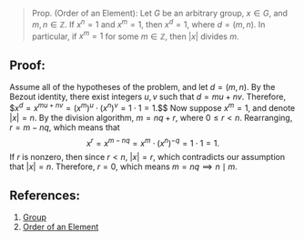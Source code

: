 > Prop. (Order of an Element): Let $G$ be an arbitrary group, $x \in G$, and $m, n \in \mathbb{Z}$. If $x^{n} = 1$ and $x^{m} = 1$, then $x^{d} = 1$, where $d = (m, n)$. In particular, if $x^{m} = 1$ for some $m \in \mathbb{Z}$, then $|x|$ divides $m$. 

## Proof:
Assume all of the hypotheses of the problem, and let $d = (m, n)$. By the Bezout identity, there exist integers $u, v$ such that $d = mu + nv$. Therefore, $$x^{d} = x^{mu + nv} = (x^{m})^{u} \cdot (x^{n})^{v} = 1 \cdot 1 = 1$.$$ Now suppose $x^{m} = 1$, and denote $|x| = n$. By the division algorithm, $m = nq + r$, where $0 \leq r < n$. Rearranging, $r = m - nq$, which means that $$x^{r} = x^{m - nq} = x^{m} \cdot (x^{n})^{-q} = 1 \cdot 1 = 1.$$ If $r$ is nonzero, then since $r < n$, $|x| = r$, which contradicts our assumption that $|x| = n$. Therefore, $r = 0$, which means $m =nq \implies n \mid m$. 

## References: 
1. [Group](../Introduction%20$to%Groups/Group.md)
2. [Order of an Element](../Introduction%20to%20Groups/Order%20of%20an%20Element.md)
